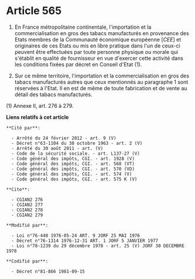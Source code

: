 # Article 565

1. En France métropolitaine continentale, l'importation et la commercialisation en gros des tabacs manufacturés en provenance
des Etats membres de la Communauté économique européenne [*CEE*] et originaires de ces Etats ou mis en libre pratique dans
l'un de ceux-ci peuvent être effectuées par toute personne physique ou morale qui s'établit en qualité de fournisseur en vue
d'exercer cette activité dans les conditions fixées par décret en Conseil d'Etat (1).

2. Sur ce même territoire, l'importation et la commercialisation en gros des tabacs manufacturés autres que ceux mentionnés
au paragraphe 1 sont réservées à l'Etat. Il en est de même de toute fabrication et de vente au détail des tabacs
manufacturés.

(1) Annexe II, art. 276 à 279.

**Liens relatifs à cet article**

	**Cité par**:

	  - Arrêté du 24 février 2012 - art. 9 (V)
	  - Décret n°63-1104 du 30 octobre 1963 - art. 2 (V)
	  - Arrêté du 30 août 2011 - art. (V)
	  - Code de la sécurité sociale. - art. L137-27 (V)
	  - Code général des impôts, CGI. - art. 1928 (V)
	  - Code général des impôts, CGI. - art. 568 (VT)
	  - Code général des impôts, CGI. - art. 570 (VD)
	  - Code général des impôts, CGI. - art. 574 (V)
	  - Code général des impôts, CGI. - art. 575 K (V)

	**Cite**:

	  - CGIAN2 276
	  - CGIAN2 277
	  - CGIAN2 278
	  - CGIAN2 279

	**Modifié par**:

	  - Loi n°76-448 1976-05-24 ART. 9 JORF 25 MAI 1976
	  - Décret n°76-1314 1976-12-31 ART. 1 JORF 5 JANVIER 1977
	  - Loi n°78-1239 du 29 décembre 1978 - art. 25 (V) JORF 30 DECEMBRE 1978

	**Codifié par**:

	  - Décret n°81-866 1981-09-15
